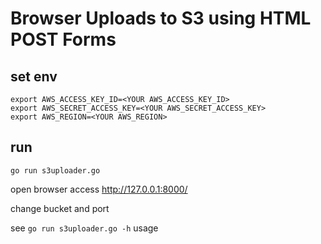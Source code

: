 # Browser Uploads to S3 using HTML POST Forms


## set env
```
export AWS_ACCESS_KEY_ID=<YOUR AWS_ACCESS_KEY_ID>
export AWS_SECRET_ACCESS_KEY=<YOUR AWS_SECRET_ACCESS_KEY>
export AWS_REGION=<YOUR AWS_REGION>
```

## run
`go run s3uploader.go` 

open browser access http://127.0.0.1:8000/


change bucket and port

see  `go run s3uploader.go -h` usage